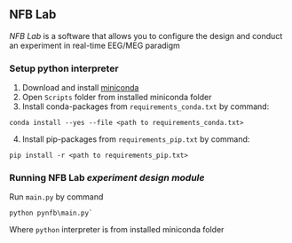 ## NFB Lab 
*NFB Lab* is a software that allows you to configure the design and conduct an experiment in real-time EEG/MEG paradigm
### Setup python interpreter
1. Download and install [miniconda](https://conda.io/miniconda.html)
2. Open `Scripts` folder from installed miniconda folder
3. Install conda-packages from `requirements_conda.txt` by command: 
```
conda install --yes --file <path to requirements_conda.txt>
```
4. Install pip-packages from `requirements_pip.txt` by command: 
```
pip install -r <path to requirements_pip.txt>
```
### Running NFB Lab *experiment design module*
Run `main.py` by command 
```
python pynfb\main.py`
```
Where `python` interpreter is from installed miniconda folder
